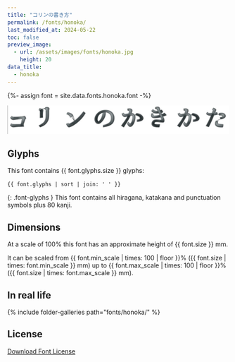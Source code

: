 ```yaml
---
title: "コリンの書き方"
permalink: /fonts/honoka/
last_modified_at: 2024-05-22
toc: false
preview_image:
  - url: /assets/images/fonts/honoka.jpg
    height: 20
data_title:
  - honoka
---
```

{%- assign font = site.data.fonts.honoka.font -%}

![Honoka](/assets/images/fonts/honoka.jpg)

## Glyphs

This font contains  {{ font.glyphs.size }} glyphs:

```
{{ font.glyphs | sort | join: ' ' }}
```
{: .font-glyphs }
This font contains all hiragana, katakana and punctuation symbols plus 80 kanji.

## Dimensions

At a scale of 100% this font has an approximate height of {{ font.size }} mm. 

It can be scaled from {{ font.min_scale | times: 100 | floor }}% ({{ font.size | times: font.min_scale }} mm)
up to {{ font.max_scale | times: 100 | floor }}% ({{ font.size | times: font.max_scale }} mm).


## In real life



{% include folder-galleries path="fonts/honoka/" %}

## License

[Download Font License](https://github.com/inkstitch/inkstitch/tree/main/fonts/honoka/LICENSE)
